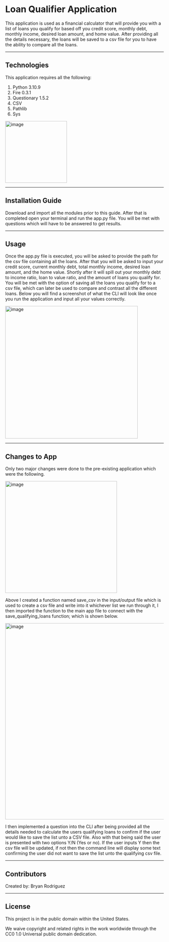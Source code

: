 # Loan Qualifier Application

This application is used as a financial calculator that will provide you with a list of loans you qualify for based off you credit score, monthly debt, monthly income, desired loan amount, and home value. After providing all the details necessary, the loans will be saved to a csv file for you to have the ability to compare all the loans. 

---

## Technologies

This application requires all the following:

1. Python 3.10.9
2. Fire 0.3.1
3. Questionary 1.5.2
4. CSV
5. Pathlib
6. Sys

<img width="196" alt="image" src="https://user-images.githubusercontent.com/92451674/207772086-c3d5a820-6502-40b6-9783-42bf18cff2d0.png">


---

## Installation Guide

Download and import all the modules prior to this guide. After that is completed open your terminal and run the app.py file. You will be met with questions which will have to be answered to get results.

---

## Usage

Once the app.py file is executed, you will be asked to provide the path for the csv file containing all the loans. After that you will be asked to input your credit score, current monthly debt, total monthly income, desired loan amount, and the home value. Shortly after it will spill out your monthly debt to income ratio, loan to value ratio, and the amount of loans you qualify for. You will be met with the option of saving all the loans you qualify for to a csv file, which can later be used to compare and contrast all the different loans. Below you will find a screenshot of what the CLI will look like once you run the application and input all your values correctly.

<img width="421" alt="image" src="https://user-images.githubusercontent.com/92451674/207771807-a53b433b-0a9b-4026-b5c8-7bfd0f4cfbed.png">

---

## Changes to App

Only two major changes were done to the pre-existing application which were the following.

<img width="355" alt="image" src="https://user-images.githubusercontent.com/92451674/207772443-2173e1f6-2f35-4a5f-b4d1-87ddf2310c97.png">

Above I created a function named save_csv in the input/output file which is used to create a csv file and write into it whichever list we run through it, I then imported the function to the main app file to connect with the save_qualifying_loans function; which is shown below.

<img width="623" alt="image" src="https://user-images.githubusercontent.com/92451674/207772351-4db4ce79-fc2a-462c-a979-32c79271b039.png">

I then implemented a question into the CLI after being provided all the details needed to calculate the users qualifying loans to confirm if the user would like to save the list unto a CSV file. Also with that being said the user is presented with two options Y/N (Yes or no). If the user inputs Y then the csv file will be updated, if not then the command line will display some text confirming the user did not want to save the list unto the qualifying csv file. 

---

## Contributors

Created by: Bryan Rodriguez

---

## License

This project is in the public domain within the United States.

We waive copyright and related rights in the work worldwide through the CC0 1.0 Universal public domain dedication.



